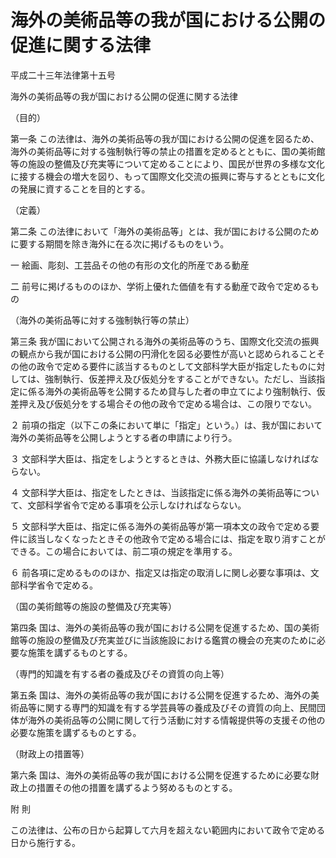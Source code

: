 # 海外の美術品等の我が国における公開の促進に関する法律

平成二十三年法律第十五号

海外の美術品等の我が国における公開の促進に関する法律

（目的）

第一条 この法律は、海外の美術品等の我が国における公開の促進を図るため、海外の美術品等に対する強制執行等の禁止の措置を定めるとともに、国の美術館等の施設の整備及び充実等について定めることにより、国民が世界の多様な文化に接する機会の増大を図り、もって国際文化交流の振興に寄与するとともに文化の発展に資することを目的とする。

（定義）

第二条 この法律において「海外の美術品等」とは、我が国における公開のために要する期間を除き海外に在る次に掲げるものをいう。

一 絵画、彫刻、工芸品その他の有形の文化的所産である動産

二 前号に掲げるもののほか、学術上優れた価値を有する動産で政令で定めるもの

（海外の美術品等に対する強制執行等の禁止）

第三条 我が国において公開される海外の美術品等のうち、国際文化交流の振興の観点から我が国における公開の円滑化を図る必要性が高いと認められることその他の政令で定める要件に該当するものとして文部科学大臣が指定したものに対しては、強制執行、仮差押え及び仮処分をすることができない。ただし、当該指定に係る海外の美術品等を公開するため貸与した者の申立てにより強制執行、仮差押え及び仮処分をする場合その他の政令で定める場合は、この限りでない。

２ 前項の指定（以下この条において単に「指定」という。）は、我が国において海外の美術品等を公開しようとする者の申請により行う。

３ 文部科学大臣は、指定をしようとするときは、外務大臣に協議しなければならない。

４ 文部科学大臣は、指定をしたときは、当該指定に係る海外の美術品等について、文部科学省令で定める事項を公示しなければならない。

５ 文部科学大臣は、指定に係る海外の美術品等が第一項本文の政令で定める要件に該当しなくなったときその他政令で定める場合には、指定を取り消すことができる。この場合においては、前二項の規定を準用する。

６ 前各項に定めるもののほか、指定又は指定の取消しに関し必要な事項は、文部科学省令で定める。

（国の美術館等の施設の整備及び充実等）

第四条 国は、海外の美術品等の我が国における公開を促進するため、国の美術館等の施設の整備及び充実並びに当該施設における鑑賞の機会の充実のために必要な施策を講ずるものとする。

（専門的知識を有する者の養成及びその資質の向上等）

第五条 国は、海外の美術品等の我が国における公開を促進するため、海外の美術品等に関する専門的知識を有する学芸員等の養成及びその資質の向上、民間団体が海外の美術品等の公開に関して行う活動に対する情報提供等の支援その他の必要な施策を講ずるものとする。

（財政上の措置等）

第六条 国は、海外の美術品等の我が国における公開を促進するために必要な財政上の措置その他の措置を講ずるよう努めるものとする。

附 則

この法律は、公布の日から起算して六月を超えない範囲内において政令で定める日から施行する。
